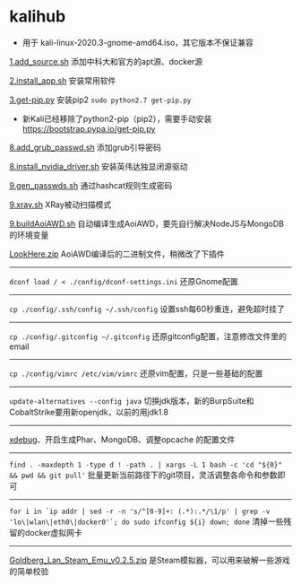 # kalihub

- 用于 kali-linux-2020.3-gnome-amd64.iso，其它版本不保证兼容

[1.add_source.sh](./1.add_source.sh) 添加中科大和官方的apt源、docker源

[2.install_app.sh](./2.install_app.sh) 安装常用软件

[3.get-pip.py](./3.get-pip.py) 安装pip2 `sudo python2.7 get-pip.py`
- 新Kali已经移除了python2-pip（pip2），需要手动安装 https://bootstrap.pypa.io/get-pip.py

[8.add_grub_passwd.sh](./8.add_grub_passwd.sh) 添加grub引导密码

[8.install_nvidia_driver.sh](./8.install_nvidia_driver.sh) 安装英伟达独显闭源驱动

[9.gen_passwds.sh](./9.gen_passwds.sh) 通过hashcat规则生成密码

[9.xray.sh](./9.xray.sh) XRay被动扫描模式

[9.buildAoiAWD.sh](./9.buildAoiAWD.sh) 自动编译生成AoiAWD，要先自行解决NodeJS与MongoDB的环境变量

[LookHere.zip](./LookHere.zip) AoiAWD编译后的二进制文件，稍微改了下插件

---

`dconf load / < ./config/dconf-settings.ini` 还原Gnome配置

---

`cp ./config/.ssh/config ~/.ssh/config` 设置ssh每60秒重连，避免超时挂了

---

`cp ./config/.gitconfig ~/.gitconfig` 还原gitconfig配置，注意修改文件里的email

---

`cp ./config/vimrc /etc/vim/vimrc` 还原vim配置，只是一些基础的配置

---

`update-alternatives --config java` 切换jdk版本，新的BurpSuite和CobaltStrike要用新openjdk，以前的用jdk1.8

---

[xdebug](./config/php.ini)、开启生成Phar、MongoDB、调整opcache 的配置文件

---

`find . -maxdepth 1 -type d ! -path . | xargs -L 1 bash -c 'cd "${0}" && pwd && git pull'` 批量更新当前路径下的git项目，灵活调整各命令和参数即可

---

```for i in `ip addr | sed -r -n 's/^[0-9]+: (.*):.*/\1/p' | grep -v 'lo\|wlan\|eth0\|docker0'`; do sudo ifconfig ${i} down; done``` 清掉一些残留的docker虚拟网卡

--- 

[Goldberg_Lan_Steam_Emu_v0.2.5.zip](./Goldberg_Lan_Steam_Emu_v0.2.5.zip) 是Steam模拟器，可以用来破解一些游戏的简单校验
